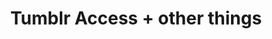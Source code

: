 ---
title: 'Tumblr Access + other things'
redirect_to:
  - 'https://discuss.pencil2d.org/t/tumblr-access-other-things/1077'
---